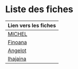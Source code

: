 # Liste des fiches

                    
|Lien vers les fiches  |
|--------------------- |
|[MICHEL  ](./MICHEL.md)  |
|[Finoana ](./FINOANA.md) |
|[Angelot ](./ANGELOT.md) |
|[Ihajaina](./IHAJAINA.md)|

